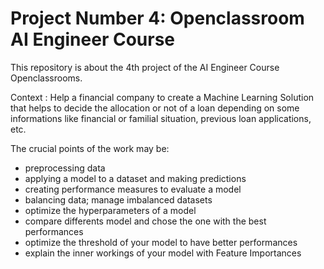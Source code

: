 # Project Number 4: Openclassroom AI Engineer Course

This repository is about the 4th project of the AI Engineer Course Openclassrooms. 

Context : Help a financial company to create a Machine Learning Solution that helps to decide the allocation or not of a loan depending on some informations like financial or familial situation, previous loan applications, etc.

The crucial points of the work may be: 
- preprocessing data 
- applying a model to a dataset and making predictions
- creating performance measures to evaluate a model
- balancing data; manage imbalanced datasets 
- optimize the hyperparameters of a model
- compare differents model and chose the one with the best performances
- optimize the threshold of your model to have better performances
- explain the inner workings of your model with Feature Importances

